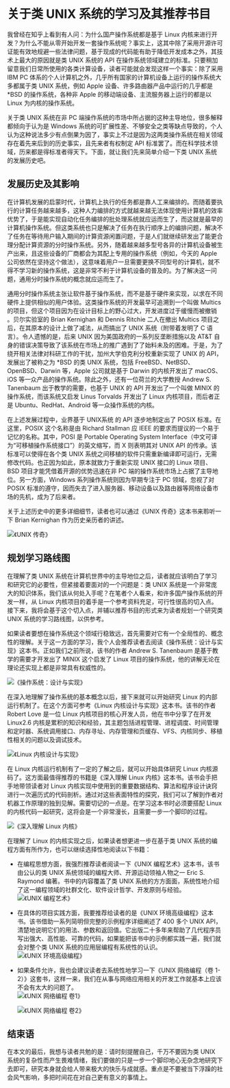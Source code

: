 # 关于类 UNIX 系统的学习及其推荐书目

我曾经在知乎上看到有人问：为什么国产操作系统都是基于 Linux 内核来进行开发？为什么不能从零开始开发一套操作系统呢？事实上，这其中除了采用开源许可证能有效地规避一些法律问题，基于现成的代码能有助于降低开发成本之外，其技术上最大的原因就是类 UNIX 系统的 API 在操作系统领域建立的标准。只要稍加留意我们日常所使用的各类计算设备，读者可能就会发现这样一个事实：除了采用 IBM PC 体系的个人计算机之外，几乎所有国家的计算机设备上运行的操作系统大多都属于类 UNIX 系统，例如 Apple 设备、许多路由器产品中运行的几乎都是 *BSD 的操作系统，各种非 Apple 的移动端设备、主流服务器上运行的都是以 Linux 为内核的操作系统。

关于类 UNIX 系统在非 PC 端操作系统的市场中所占据的这种主导地位，很多解释都倾向于认为是 Windows 系统的可扩展性差、不够安全之类等缺点导致的，个人认为这种说法多少有点倒果为因了，事实上不过是因为这两类操作系统在相关领域存在着先来后到的历史事实，且先来者有权制定 API 标准罢了。而在科学技术领域，历来都是得标准者得天下。下面，就让我们先来简单介绍一下类 UNIX 系统的发展历史吧。

## 发展历史及其影响

在计算机发展的启蒙时代，计算机上执行的任务都是靠人工来编排的。而随着要执行的计算任务越来越多，这种人力编排的方式就越来越无法体现使用计算机的效率优势了，于是能实现自动化任务编排的批处理系统就应运而生了，而这就是最早的计算机操作系统。但这类系统也只是解决了任务在执行顺序上的编排问题，解决不了任务在等待用户输入期间的计算资源闲置问题，于是人们就继续研发出了能更合理分配计算资源的分时操作系统。另外，随着越来越多型号各异的计算机设备被生产出来，且这些设备的厂商都会为其配上专用的操作系统（例如，今天的 Apple 公司依然在坚持这个做法），这意味着用户一旦需要更换不同型号的计算机，就不得不学习新的操作系统，这是非常不利于计算机设备的普及的。为了解决这一问题，通用分时操作系统的概念就应运而生了。

通用分时操作系统主张让软件基于操作系统，而不是基于硬件来实现，以求在不同硬件上提供相似的用户体验。这类操作系统的开发最早可追溯到一个叫做 Multics 的项目，但这个项目因为在设计目标上的野心过大，开发进度过于缓慢而被撤销 。贝尔实验室的 Brian Kernighan 和 Dennis Ritchie 二人在撤出 Multics 项目之后，在其原本的设计上做了减法，从而搞出了 UNIX 系统（附带着发明了 C 语言）。令人遗憾的是，后来 UNIX 因为美国政府的一系列反垄断措施以及 AT&T 自身的错误决策导致了该系统在市场上的推广遇到了了始料未及的困难。于是，为了绕开相关法律对科研工作的干扰，加州大学伯克利分校重新实现了 UNIX 的 API，发展出了被称之为 *BSD 的类 UNIX 系统，包括 FreeBSD、NetBSD、OpenBSD、Darwin 等，Apple 公司就是基于 Darwin 的内核开发出了 macOS、iOS 等一众产品的操作系统。除此之外，还有一位荷兰的大学教授 Andrew S. Tanenbaum 出于教学的需要，也基于 UNIX 的 API 开发出了一个叫做 MINIX 的操作系统，而该系统又启发 Linus Torvalds 开发出了 Linux 内核项目，而后者正是 Ubuntu、RedHat、Android 等一众操作系统的内核。

在上述发展过程中，业界基于 UNIX系统 的 API 逐步地制定出了 POSIX 标准。在这里，POSIX 这个名称是由 Richard Stallman 应 IEEE 的要求而提议的一个易于记忆的名称。其中，POSI 是 Portable Operating System Interface（中文可译为“可移植操作系统接口”）的英文缩写，而 X 则表明其对 UNIX API 的传承。该标准可以使得在各个类 UNIX 系统之间移植的软件只需重新编译即可运行，无需修改代码。也正因为如此，原本就致力于重新实现 UNIX 接口的 Linux 项目、BSD 项目才能凭借着开源的优势迅速在非 PC 端的操作系统市场上占据了主导地位。另一方面，Windows 系列操作系统则因为早期专注于 PC 领域，忽视了对 POSIX 标准的遵守，因而失去了进入服务器、移动设备以及路由器等网络设备市场的先机，成为了后来者。

关于上述历史中的更多详细细节，读者也可以通过《UNIX 传奇》这本书来聆听一下 Brian Kernighan 作为历史亲历者的讲述。

![《UNIX 传奇》](./img/1-1.jpg)

## 规划学习路线图

在理解了类 UNIX 系统在计算机世界中的主导地位之后，读者就应该明白了学习和研究它的必要性，但紧接着要面对的一个问题是：类 UNIX 系统是一个非常庞大的知识体系，我们该从何处入手呢？在笔者个人看来，和许多国产操作系统的开发一样，从 Linux 内核项目的着手是一个参考资料充足，可行性很高的切入点。接下来，我将会基于这个切入点，并辅以推荐书目的形式来为读者规划一个研究类 UNIX 系统的学习路线图，以供参考。

如果读者要想在操作系统这个领域行稳致远，首先需要对它有一个全局性的、概念性的理解。关于这一方面的学习，我个人会推荐读者去阅读《操作系统：设计与实现》这本书。正如我们之前所说，该书的作者  Andrew S. Tanenbaum 是基于教学的需要才开发出了 MINIX 这个启发了 Linux 项目的操作系统，他的讲解无论在理论还实现上都是非常具有权威性的。  

![《操作系统：设计与实现》](./img/1-2.jpg)

在深入地理解了操作系统的基本概念以后，接下来就可以开始研究 Linux 的内部运行机制了。在这个方面可参考《Linux 内核设计与实现》这本书。该书的作者 Robert Love 是一位 Linux 内核项目的核心开发人员，他在书中分享了在开发 Linux2.6 内核是累积的知识和经验，其主题包括进程管理、进程调度、时间管理和定时器、系统调用接口、内存寻址、内存管理和页缓存、VFS、内核同步、移植性相关的问题以及调试技术。  

![《Linux 内核设计与实现》](./img/1-3.jpg)

在 Linux 内核运行机制有了一定的了解之后，就可以开始具体研究 Linux 内核源码了。这方面最值得推荐的书籍是《深入理解 Linux 内核》这本书。该书会手把手地带领读者对 Linux 内核实现中使用到的重要数据结构、算法和程序设计诀窍进行一次遍历式的代码剖析。通过对这些表面特性的探究，我们可以了解到作者对机器工作原理的独到见解。需要切记的一点是。在学习这本书时必须要搭配 Linux 的内核代码一起研究，这将会是一个非常漫长，且需要一步一个脚印的过程。  

![《深入理解 Linux 内核》](./img/1-4.jpg)

在理解了 Linux 的内核实现之后，如果读者想更进一步在基于类 UNIX 系统的编程方面有所作为，也可以继续选择性地阅读以下书籍：

- 在编程思想方面，我强烈推荐读者阅读一下《UNIX 编程艺术》这本书，该书由公认的类 UNIX 系统领域的编程大师、开源运动领袖人物之一 Eric S. Raymond 编著。书中的内容覆盖了类 UNIX 系统的方方面面，系统性地介绍了这一编程领域的社群文化、软件设计哲学、开发原则与经验。  
    ![《UNIX 编程艺术》](./img/1-8.jpg)

- 在具体的项目实践方面，我要推荐给读者的是《UNIX 环境高级编程》这本书。该书借助一系列简明但完整的示例程序详细阐述了 400 多个 UNIX API，清楚地说明它们的用法、参数和返回值。它出版二十多年来帮助了几代程序员写出强大、高性能、可靠的代码，如果能把该书中的示例都实践一遍，我们就会对整个类 UNIX 系统的应用层编程有系统性的认识。  
    ![《UNIX 环境高级编程》](./img/1-9.jpg)

- 如果条件允许，我也会建议读者去系统性地学习一下《UNIX 网络编程（卷 1-2）》这套书，这样一来，我们在从事与网络应用相关的开发工作就基本上应该不会有太大的问题了。  
    ![《UNIX 网络编程 卷1》](./img/1-10.jpg)

    ![《UNIX 网络编程 卷2》](./img/1-11.jpg)

## 结束语

在本文的最后，我想与读者共勉的是：请时刻提醒自己，千万不要因为类 UNIX 系统的复杂性而产生畏难情绪，我们要做的只是一步一个脚印地心无杂念地研究下去即可，研究本身就会给人带来极大的快乐与成就感。重点是不要被当下浮躁的社会风气影响，多把时间花在对自己更有意义的事情上。
